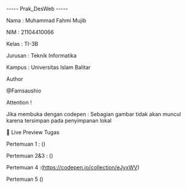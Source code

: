 ----- Prak_DesWeb -----

Nama : Muhammad Fahmi Mujib

NIM : 21104410066

Kelas : TI-3B

Jurusan : Teknik Informatika

Kampus : Universitas Islam Balitar

Author

@Famsaushio

Attention !

Jika membuka dengan codepen : Sebagian gambar tidak akan muncul karena tersimpan pada penyimpanan lokal


🔗 Live Preview Tugas

Pertemuan 1 : ()

Pertemuan 2&3 : ()

Pertemuan 4 :(https://codepen.io/collection/eJyxWV)

Pertemuan 5 ()
